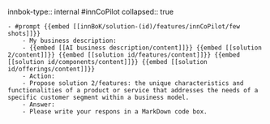 innbok-type:: internal
#innCoPilot
collapsed:: true

	- #prompt {{embed [[innBoK/solution-(id)/features/innCoPilot/few shots]]}}
		- My business description:
		- {{embed [[AI business description/content]]}} {{embed [[solution 2/content]]}} {{embed [[solution id/features/content]]}} {{embed [[solution id/components/content]]}} {{embed [[solution id/offerings/content]]}}
		- Action:
		- Propose solution 2/features: the unique characteristics and functionalities of a product or service that addresses the needs of a specific customer segment within a business model.
		- Answer:
		- Please write your respons in a MarkDown code box.